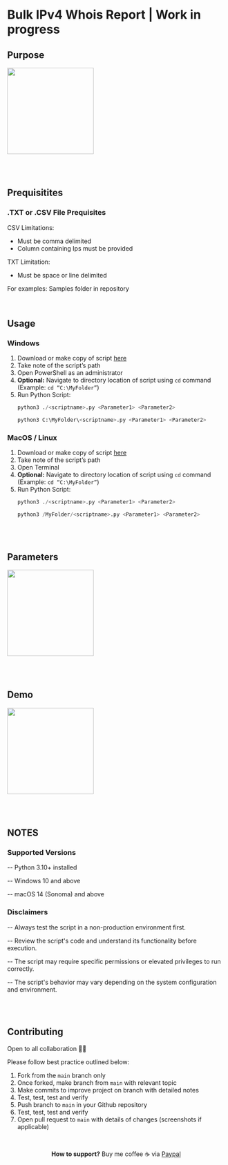 # Bulk IPv4 Whois Report | Work in progress

## Purpose 

<img src="https://media2.giphy.com/media/v1.Y2lkPTc5MGI3NjExOGlmcmhqeWZkejFnZHV3MnU2MTIxYjczNW9ldTJmdm1leDdsaXR4YyZlcD12MV9pbnRlcm5hbF9naWZfYnlfaWQmY3Q9Zw/vR1dPIYzQmkRzLZk2w/giphy.gif" width="200" height="200" />

<br></br>
## Prequisitites 

### .TXT or .CSV File Prequisites

CSV Limitations:
- Must be comma delimited
- Column containing Ips must be provided

TXT Limitation:
- Must be space or line delimited

For examples: Samples folder in repository

</br>

## Usage 

### Windows 
1. Download or make copy of script [here](https://github.com/lev2pr0/ipwhois/blob/main/ipwhois.py)
2. Take note of the script’s path
3. Open PowerShell as an administrator
4. **Optional:** Navigate to directory location of script using ```cd``` command (Example: ```cd “C:\MyFolder”```)
5. Run Python Script:
   ```python
   python3 ./<scriptname>.py <Parameter1> <Parameter2>
   ```
   ```python
   python3 C:\MyFolder\<scriptname>.py <Parameter1> <Parameter2>
   ```

### MacOS / Linux
1. Download or make copy of script [here](https://github.com/lev2pr0/ipwhois/blob/main/ipwhois.py)
2. Take note of the script’s path
3. Open Terminal
4. **Optional:** Navigate to directory location of script using ```cd``` command (Example: ```cd “C:\MyFolder”```)
5. Run Python Script:
   ```python
   python3 ./<scriptname>.py <Parameter1> <Parameter2>
   ```
   ```python
   python3 /MyFolder/<scriptname>.py <Parameter1> <Parameter2>
   ```

<br></br>
## Parameters 

<img src="https://media2.giphy.com/media/v1.Y2lkPTc5MGI3NjExOGlmcmhqeWZkejFnZHV3MnU2MTIxYjczNW9ldTJmdm1leDdsaXR4YyZlcD12MV9pbnRlcm5hbF9naWZfYnlfaWQmY3Q9Zw/vR1dPIYzQmkRzLZk2w/giphy.gif" width="200" height="200" />

<br></br>
## Demo

<img src="https://media2.giphy.com/media/v1.Y2lkPTc5MGI3NjExOGlmcmhqeWZkejFnZHV3MnU2MTIxYjczNW9ldTJmdm1leDdsaXR4YyZlcD12MV9pbnRlcm5hbF9naWZfYnlfaWQmY3Q9Zw/vR1dPIYzQmkRzLZk2w/giphy.gif" width="200" height="200" />

<br></br>
## NOTES

### Supported Versions

-- Python 3.10+ installed

-- Windows 10 and above

-- macOS 14 (Sonoma) and above


### Disclaimers

-- Always test the script in a non-production environment first.

-- Review the script's code and understand its functionality before execution.

-- The script may require specific permissions or elevated privileges to run correctly.

-- The script's behavior may vary depending on the system configuration and environment.

<br></br>
## Contributing

Open to all collaboration 🙏🏽

Please follow best practice outlined below:

1. Fork from the ```main``` branch only
2. Once forked, make branch from ```main``` with relevant topic
3. Make commits to improve project on branch with detailed notes
4. Test, test, test and verify
5. Push branch to ```main``` in your Github repository
6. Test, test, test and verify
7. Open pull request to ```main``` with details of changes (screenshots if applicable)

</br>

<p align="center" 
 
 **How to support?** Buy me coffee ☕️ via [Paypal](https://www.paypal.com/donate/?business=E7G9HLW2WPV22&no_recurring=1&item_name=Empowering+all+to+achieve+success+through+technology.%0A&currency_code=USD)
